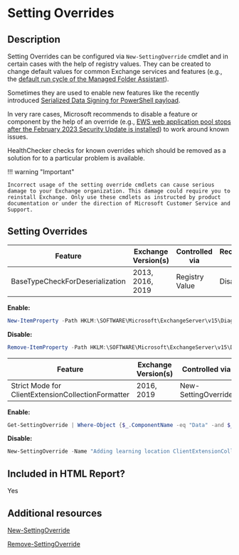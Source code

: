 # Setting Overrides

## Description

Setting Overrides can be configured via `New-SettingOverride` cmdlet and in certain cases with the help of registry values.
They can be created to change default values for common Exchange services and features (e.g., the [default run cycle of the Managed Folder Assistant](https://learn.microsoft.com/exchange/policy-and-compliance/mrm/configure-managed-folder-assistant?view=exchserver-2019#step-1-use-the-exchange-management-shell-to-configure-the-work-cycle-for-the-managed-folder-assistant)).

Sometimes they are used to enable new features like the recently introduced [Serialized Data Signing for PowerShell payload](SerializedDataSigningCheck.md).

In very rare cases, Microsoft recommends to disable a feature or component by the help of an override (e.g., [EWS web application pool stops after the February 2023 Security Update is installed](https://support.microsoft.com/topic/ews-web-application-pool-stops-after-the-february-2023-security-update-is-installed-f7ead47c-2303-4132-963e-b66548017340)) to work around known issues.

HealthChecker checks for known overrides which should be removed as a solution for to a particular problem is available.

!!! warning "Important"

    Incorrect usage of the setting override cmdlets can cause serious damage to your Exchange organization. This damage could require you to reinstall Exchange. Only use these cmdlets as instructed by product documentation or under the direction of Microsoft Customer Service and Support.

## Setting Overrides

Feature | Exchange Version(s) | Controlled via | Recommended setting
--------|---------------------|----------------|--------------------
BaseTypeCheckForDeserialization | 2013, 2016, 2019 | Registry Value | Disabled

**Enable:**
```powershell
New-ItemProperty -Path HKLM:\SOFTWARE\Microsoft\ExchangeServer\v15\Diagnostics -Name "DisableBaseTypeCheckForDeserialization" -Value 1 -Type String
```

**Disable:**
```powershell
Remove-ItemProperty -Path HKLM:\SOFTWARE\Microsoft\ExchangeServer\v15\Diagnostics -Name "DisableBaseTypeCheckForDeserialization"
```

Feature | Exchange Version(s) | Controlled via | Recommended setting
--------|---------------------|----------------|--------------------
Strict Mode for ClientExtensionCollectionFormatter | 2016, 2019 | New-SettingOverride | Enabled

**Enable:**
```powershell
Get-SettingOverride | Where-Object {$_.ComponentName -eq "Data" -and $_.SectionName -eq "DeserializationBinderSettings" -and $_.Parameters -eq "LearningLocations=ClientExtensionCollectionFormatter"} | Remove-SettingOverride
```

**Disable:**
```powershell
New-SettingOverride -Name "Adding learning location ClientExtensionCollectionFormatter" -Component Data -Section DeserializationBinderSettings -Parameters @("LearningLocations=ClientExtensionCollectionFormatter") -Reason "Deserialization failed"
```

## Included in HTML Report?

Yes

## Additional resources

[New-SettingOverride](https://learn.microsoft.com/powershell/module/exchange/new-settingoverride?view=exchange-ps)

[Remove-SettingOverride](https://learn.microsoft.com/powershell/module/exchange/remove-settingoverride?view=exchange-ps)
